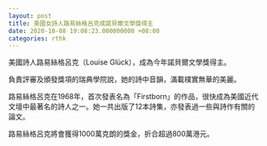 ```yaml
---
layout: post
title: 美國女詩人路易絲格呂克成諾貝爾文學獎得主
date: 2020-10-08 19:08:23.000000000 +08:00
categories: rthk
---
```


美國詩人路易絲格呂克（Louise Glück），成為今年諾貝爾文學獎得主。

負責評審及頒發獎項的瑞典學院說，她的詩中音韻，滿載樸實無華的美麗。

路易絲格呂克在1968年，首次發表名為「Firstborn」的作品，很快成為美國近代文壇中最著名的詩人之一。她一共出版了12本詩集，亦發表過一些與詩作有關的論文。

路易絲格呂克將會獲得1000萬克朗的獎金，折合超過800萬港元。
